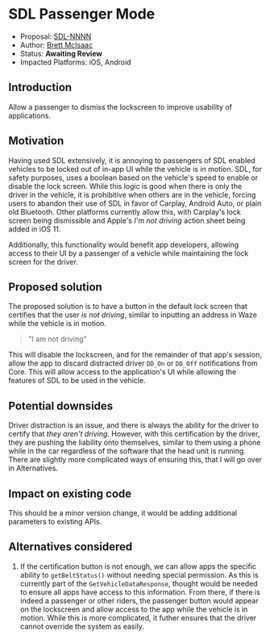 # SDL Passenger Mode

* Proposal: [SDL-NNNN](NNNN-mobile-api-versioning-revision.md)
* Author: [Brett McIsaac](https://github.com/brettywhite)
* Status: **Awaiting Review**
* Impacted Platforms: iOS, Android

## Introduction

Allow a passenger to dismiss the lockscreen to improve usability of applications.

## Motivation

Having used SDL extensively, it is annoying to passengers of SDL enabled vehicles to be locked out of in-app UI while the vehicle is in motion. SDL, for safety purposes, uses a boolean based on the vehicle's speed to enable or disable the lock screen. While this logic is good when there is only the driver in the vehicle, it is prohibitive when others are in the vehicle, forcing users to abandon their use of SDL in favor of Carplay, Android Auto, or plain old Bluetooth. Other platforms currently allow this, with Carplay's lock screen being dismissible and Apple's *I'm not driving* action sheet being added in iOS 11.

Additionally, this functionality would benefit app developers, allowing access to their UI by a passenger of a vehicle while maintaining the lock screen for the driver. 

## Proposed solution

The proposed solution is to have a button in the default lock screen that certifies that the user *is not driving*, similar to inputting an address in Waze while the vehicle is in motion. 

> "I am not driving"

This will disable the lockscreen, and for the remainder of that app's session, allow the app to discard distracted driver `DD_On` or `DD_Off` notifications from Core. This will allow access to the application's UI while allowing the features of SDL to be used in the vehicle.

## Potential downsides

Driver distraction is an issue, and there is always the ability for the driver to certify that *they aren't driving*. However, with this certification by the driver, they are pushing the liability onto themselves, similar to them using a phone while in the car regardless of the software that the head unit is running. There are slightly more complicated ways of ensuring this, that I will go over in Alternatives. 

## Impact on existing code

This should be a minor version change, it would be adding additional parameters to existing APIs.

## Alternatives considered

1. If the certification button is not enough, we can allow apps the specific ability to `getBeltStatus()` without needing special permission. As this is currently part of the `GetVehicleDataResponse`, thought would be needed to ensure all apps have access to this information. From there, if there is indeed a passenger or other riders, the passenger button would appear on the lockscreen and allow access to the app while the vehicle is in motion. While this is more complicated, it futher ensures that the driver cannot override the system as easily. 

